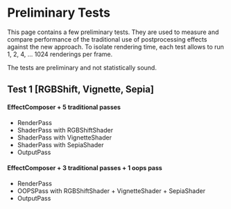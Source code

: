 # Preliminary Tests

This page contains a few preliminary tests. They are used to measure and compare
performance of the traditional use of postprocessing effects against the new
approach. To isolate rendering time, each test allows to run 1, 2, 4, ... 1024
renderings per frame.

The tests are preliminary and not statistically sound.


## Test 1 [RGBShift, Vignette, Sepia]

#### EffectComposer + 5 traditional passes

* RenderPass
* ShaderPass with RGBShiftShader
* ShaderPass with VignetteShader
* ShaderPass with SepiaShader
* OutputPass

#### EffectComposer + 3 traditional passes + 1 oops pass

* RenderPass
* OOPSPass with RGBShiftShader + VignetteShader + SepiaShader
* OutputPass